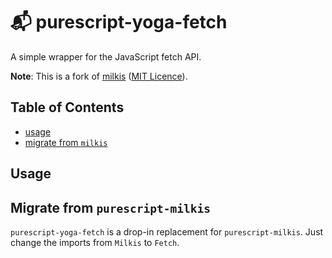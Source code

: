 # 📬 purescript-yoga-fetch

A simple wrapper for the JavaScript fetch API.

**Note**: This is a fork of [milkis](https://github.com/justinwoo/purescript-milkis) ([MIT Licence](./LICENSE/milkis.LICENSE)).

## Table of Contents
* [usage](#usage)
* [migrate from `milkis`](#migrate-from-purescript-milkis)

## Usage


## Migrate from `purescript-milkis`

`purescript-yoga-fetch` is a drop-in replacement for `purescript-milkis`. Just change the imports from `Milkis` to `Fetch`.
